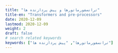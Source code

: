 ```yaml
---
title: "ترانسفورماتورها و پیش پردازنده ها"
title-en: "Transformers and pre-processors"
date: 2020-12-09
lastmod: 2020-12-09
weight: 2
draft: false
# search related keywords
keywords: ["ترانسفورماتورها", "پیش پردازنده ها"]
---
```



